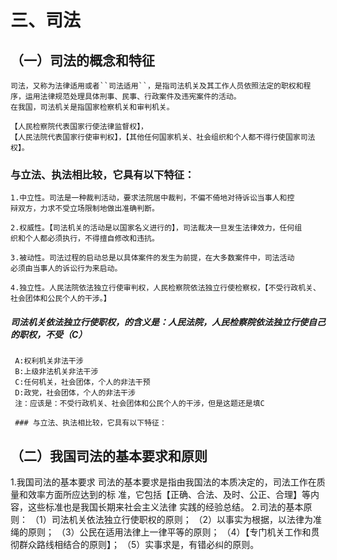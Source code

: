 # 三、司法
## （一）司法的概念和特征

    司法，又称为法律适用或者``司法适用``，是指司法机关及其工作人员依照法定的职权和程
    序，运用法律规范处理具体刑事、民事、行政案件及违宪案件的活动。
    在我国，司法机关是指国家检察机关和审判机关。
    
    【人民检察院代表国家行使法律监督权】，
    【人民法院代表国家行使审判权】，【其他任何国家机关、社会组织和个人都不得行使国家司法权】。

### 与立法、执法相比较，它具有以下特征：
    1.中立性。司法是一种裁判活动，要求法院居中裁判，不偏不倚地对待诉讼当事人和控
    辩双方，力求不受立场限制地做出准确判断。
    
    2.权威性。【司法机关的活动是以国家名义进行的】，司法裁决一旦发生法律效力，任何组
    织和个人都必须执行，不得擅自修改和违抗。
    
    3.被动性。司法过程的启动总是以具体案件的发生为前提，在大多数案件中，司法活动
    必须由当事人的诉讼行为来启动。
    
    4.独立性。人民法院依法独立行使审判权，人民检察院依法独立行使检察权，【不受行政机关、社会团体和公民个人的干涉。】
 
 ##### 司法机关依法独立行使职权，的含义是：人民法院，人民检察院依法独立行使自己的职权，不受（C）
     A:权利机关非法干涉
     B:上级非法机关非法干涉
     C:任何机关，社会团体，个人的非法干预
     D:政党，社会团体，个人的非法干涉
     注：应该是：不受行政机关、社会团体和公民个人的干涉，但是这题还是填C
 
     ### 与立法、执法相比较，它具有以下特征：

    
    

## （二）我国司法的基本要求和原则
1.我国司法的基本要求
司法的基本要求是指由我国法的本质决定的，司法工作在质量和效率方面所应达到的标
准，它包括【正确、合法、及时、公正、合理】等内容，这些标准也是我国长期来社会主义法律
实践的经验总结。
2.司法的基本原则：
    （1）司法机关依法独立行使职权的原则；
    （2）以事实为根据，以法律为准绳的原则；
    （3）公民在适用法律上一律平等的原则；
    （4）【专门机关工作和贯彻群众路线相结合的原则】；
    （5）实事求是，有错必纠的原则。
